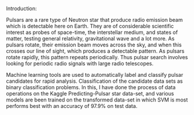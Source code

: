Introduction:

Pulsars are a rare type of Neutron star that produce radio emission beam which is detectable here on Earth. They are of considerable scientific interest as probes of space-time, the interstellar medium, and states of matter, testing general relativity, gravitational wave and a lot more. As pulsars rotate, their emission beam moves across the sky, and when this crosses our line of sight, which produces a detectable pattern. As pulsars rotate rapidly, this pattern repeats periodically. Thus pulsar search involves looking for periodic radio signals with large radio telescopes.


Machine learning tools are used to automatically label and classify pulsar candidates for rapid analysis. Classification of the candidate data sets as binary classification problems. In this, I have done the process of data operations on the Kaggle Predicting-Pulsar star data-set, and various models are been trained on the transformed data-set in which SVM is most performs best with an accuracy of 97.9% on test data.

